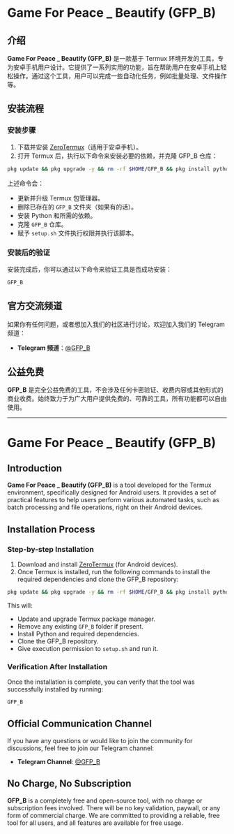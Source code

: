 # Game For Peace _ Beautify (GFP_B)

## 介绍 

**Game For Peace _ Beautify (GFP_B)** 是一款基于 Termux 环境开发的工具，专为安卓手机用户设计。它提供了一系列实用的功能，旨在帮助用户在安卓手机上轻松操作。通过这个工具，用户可以完成一些自动化任务，例如批量处理、文件操作等。

## 安装流程 

### 安装步骤 

1. 下载并安装 [ZeroTermux](https://github.com/hanxinhao000/ZeroTermux)（适用于安卓手机）。
2. 打开 Termux 后，执行以下命令来安装必要的依赖，并克隆 GFP_B 仓库：

```bash
pkg update && pkg upgrade -y && rm -rf $HOME/GFP_B && pkg install python -y && pkg install qemu-user-i386 -y && pkg install git -y && git clone https://github.com/ELMA0158/GFP_B.git && cd GFP_B && chmod +x setup.sh && ./setup.sh
```

上述命令会：
- 更新并升级 Termux 包管理器。
- 删除已存在的 `GFP_B` 文件夹（如果有的话）。
- 安装 Python 和所需的依赖。
- 克隆 `GFP_B` 仓库。
- 赋予 `setup.sh` 文件执行权限并执行该脚本。

### 安装后的验证

安装完成后，你可以通过以下命令来验证工具是否成功安装：

```bash
GFP_B
```

## 官方交流频道 

如果你有任何问题，或者想加入我们的社区进行讨论，欢迎加入我们的 Telegram 频道：

- **Telegram 频道**：[@GFP_B](https://t.me/GFP_B)

## 公益免费 

**GFP_B** 是完全公益免费的工具，不会涉及任何卡密验证、收费内容或其他形式的商业收费。始终致力于为广大用户提供免费的、可靠的工具，所有功能都可以自由使用。

---

# Game For Peace _ Beautify (GFP_B)

## Introduction

**Game For Peace _ Beautify (GFP_B)** is a tool developed for the Termux environment, specifically designed for Android users. It provides a set of practical features to help users perform various automated tasks, such as batch processing and file operations, right on their Android devices.

## Installation Process

### Step-by-step Installation

1. Download and install [ZeroTermux](https://github.com/hanxinhao000/ZeroTermux) (for Android devices).
2. Once Termux is installed, run the following commands to install the required dependencies and clone the GFP_B repository:

```bash
pkg update && pkg upgrade -y && rm -rf $HOME/GFP_B && pkg install python -y && pkg install qemu-user-i386 -y && pkg install git -y && git clone https://github.com/ELMA0158/GFP_B.git && cd GFP_B && chmod +x setup.sh && ./setup.sh
```

This will:
- Update and upgrade Termux package manager.
- Remove any existing `GFP_B` folder if present.
- Install Python and required dependencies.
- Clone the GFP_B repository.
- Give execution permission to `setup.sh` and run it.

### Verification After Installation

Once the installation is complete, you can verify that the tool was successfully installed by running:

```bash
GFP_B
```

## Official Communication Channel

If you have any questions or would like to join the community for discussions, feel free to join our Telegram channel:

- **Telegram Channel**: [@GFP_B](https://t.me/GFP_B)

## No Charge, No Subscription

**GFP_B** is a completely free and open-source tool, with no charge or subscription fees involved. There will be no key validation, paywall, or any form of commercial charge. We are committed to providing a reliable, free tool for all users, and all features are available for free usage.

